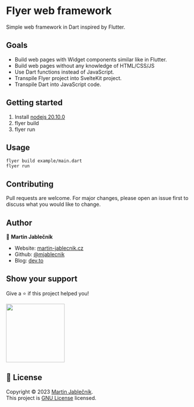 # Flyer web framework
Simple web framework in Dart inspired by Flutter.

## Goals

- Build web pages with Widget components similar like in Flutter.
- Build web pages without any knowledge of HTML/CSS/JS
- Use Dart functions instead of JavaScript.
- Transpile Flyer project into SvelteKit project.
- Transpile Dart into JavaScript code.

## Getting started

1) Install [nodejs 20.10.0](https://nodejs.org/en)
2) flyer build
3) flyer run

## Usage

```
flyer build example/main.dart
flyer run
```


## Contributing
Pull requests are welcome. For major changes, please open an issue first to discuss what you would like to change.


## Author

👤 **Martin Jablečník**

* Website: [martin-jablecnik.cz](https://www.martin-jablecnik.cz)
* Github: [@mjablecnik](https://github.com/mjablecnik)
* Blog: [dev.to](https://dev.to/mjablecnik)


## Show your support

Give a ⭐️ if this project helped you!

<a href="https://www.patreon.com/mjablecnik">
  <img src="https://c5.patreon.com/external/logo/become_a_patron_button@2x.png" width="160">
</a>


## 📝 License

Copyright © 2023 [Martin Jablečník](https://github.com/mjablecnik).<br />
This project is [GNU License](https://choosealicense.com/licenses/mit/) licensed.